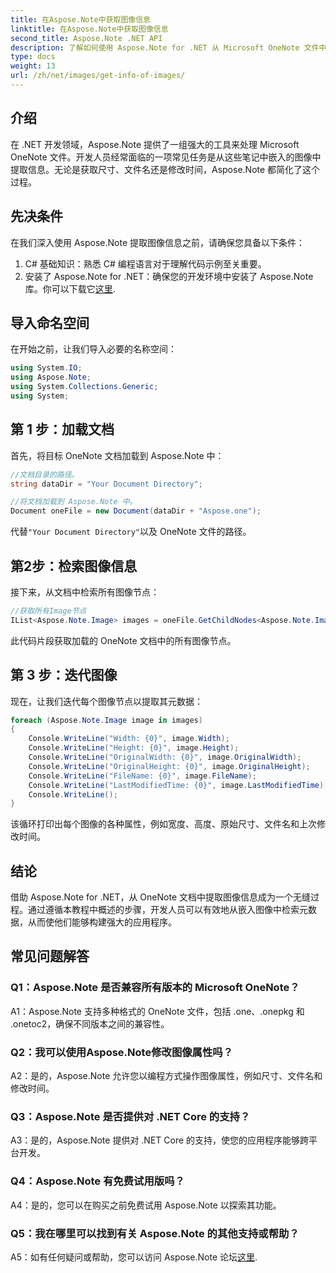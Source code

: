 ```yaml
---
title: 在Aspose.Note中获取图像信息
linktitle: 在Aspose.Note中获取图像信息
second_title: Aspose.Note .NET API
description: 了解如何使用 Aspose.Note for .NET 从 Microsoft OneNote 文件中提取图像信息。遵循我们的分步指南以实现高效开发。
type: docs
weight: 13
url: /zh/net/images/get-info-of-images/
---
```

## 介绍

在 .NET 开发领域，Aspose.Note 提供了一组强大的工具来处理 Microsoft OneNote 文件。开发人员经常面临的一项常见任务是从这些笔记中嵌入的图像中提取信息。无论是获取尺寸、文件名还是修改时间，Aspose.Note 都简化了这个过程。

## 先决条件

在我们深入使用 Aspose.Note 提取图像信息之前，请确保您具备以下条件：

1. C# 基础知识：熟悉 C# 编程语言对于理解代码示例至关重要。
2. 安装了 Aspose.Note for .NET：确保您的开发环境中安装了 Aspose.Note 库。你可以下载它[这里](https://releases.aspose.com/note/net/).

## 导入命名空间

在开始之前，让我们导入必要的名称空间：

```csharp
using System.IO;
using Aspose.Note;
using System.Collections.Generic;
using System;
```

## 第 1 步：加载文档

首先，将目标 OneNote 文档加载到 Aspose.Note 中：

```csharp
//文档目录的路径。
string dataDir = "Your Document Directory";

//将文档加载到 Aspose.Note 中。
Document oneFile = new Document(dataDir + "Aspose.one");
```

代替`"Your Document Directory"`以及 OneNote 文件的路径。

## 第2步：检索图像信息

接下来，从文档中检索所有图像节点：

```csharp
//获取所有Image节点
IList<Aspose.Note.Image> images = oneFile.GetChildNodes<Aspose.Note.Image>();
```

此代码片段获取加载的 OneNote 文档中的所有图像节点。

## 第 3 步：迭代图像

现在，让我们迭代每个图像节点以提取其元数据：

```csharp
foreach (Aspose.Note.Image image in images)
{
    Console.WriteLine("Width: {0}", image.Width);
    Console.WriteLine("Height: {0}", image.Height);
    Console.WriteLine("OriginalWidth: {0}", image.OriginalWidth);
    Console.WriteLine("OriginalHeight: {0}", image.OriginalHeight);
    Console.WriteLine("FileName: {0}", image.FileName);
    Console.WriteLine("LastModifiedTime: {0}", image.LastModifiedTime);
    Console.WriteLine();
}
```

该循环打印出每个图像的各种属性，例如宽度、高度、原始尺寸、文件名和上次修改时间。

## 结论

借助 Aspose.Note for .NET，从 OneNote 文档中提取图像信息成为一个无缝过程。通过遵循本教程中概述的步骤，开发人员可以有效地从嵌入图像中检索元数据，从而使他们能够构建强大的应用程序。

## 常见问题解答

### Q1：Aspose.Note 是否兼容所有版本的 Microsoft OneNote？

A1：Aspose.Note 支持多种格式的 OneNote 文件，包括 .one、.onepkg 和 .onetoc2，确保不同版本之间的兼容性。

### Q2：我可以使用Aspose.Note修改图像属性吗？

A2：是的，Aspose.Note 允许您以编程方式操作图像属性，例如尺寸、文件名和修改时间。

### Q3：Aspose.Note 是否提供对 .NET Core 的支持？

A3：是的，Aspose.Note 提供对 .NET Core 的支持，使您的应用程序能够跨平台开发。

### Q4：Aspose.Note 有免费试用版吗？

A4：是的，您可以在购买之前免费试用 Aspose.Note 以探索其功能。

### Q5：我在哪里可以找到有关 Aspose.Note 的其他支持或帮助？

 A5：如有任何疑问或帮助，您可以访问 Aspose.Note 论坛[这里](https://forum.aspose.com/c/note/28).
